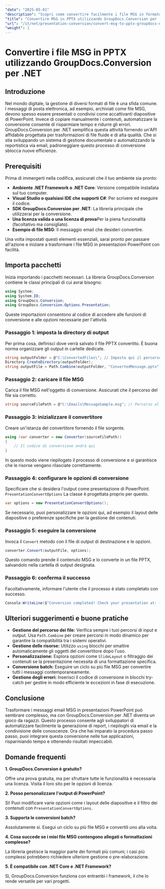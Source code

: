 ```yaml
---
"date": "2025-05-01"
"description": "Scopri come convertire facilmente i file MSG in formato PPTX utilizzando GroupDocs.Conversion per .NET. Semplifica la gestione dei documenti e aumenta la produttività."
"title": "Convertire MSG in PPTX utilizzando GroupDocs.Conversion per .NET&#58; una guida passo passo"
"url": "/it/net/presentation-conversion/convert-msg-to-pptx-groupdocs-net/"
"weight": 1
---
```


# Convertire i file MSG in PPTX utilizzando GroupDocs.Conversion per .NET

## Introduzione

Nel mondo digitale, la gestione di diversi formati di file è una sfida comune. I messaggi di posta elettronica, ad esempio, archiviati come file MSG, devono spesso essere presentati o condivisi come accattivanti diapositive di PowerPoint. Invece di copiare manualmente i contenuti, automatizzare la conversione consente di risparmiare tempo e ridurre gli errori. GroupDocs.Conversion per .NET semplifica questa attività fornendo un'API affidabile progettata per trasformazioni di file fluide e di alta qualità. Che si stia sviluppando un sistema di gestione documentale o automatizzando la reportistica via email, padroneggiare questo processo di conversione sblocca nuove efficienze.

## Prerequisiti

Prima di immergerti nella codifica, assicurati che il tuo ambiente sia pronto:

- **Ambiente .NET Framework o .NET Core**: Versione compatibile installata sul tuo computer.
- **Visual Studio o qualsiasi IDE che supporti C#**: Per scrivere ed eseguire il codice.
- **SDK GroupDocs.Conversion per .NET**: La libreria principale che utilizzerai per la conversione.
- **Una licenza valida o una licenza di prova**Per la piena funzionalità (facoltativo ma consigliato).
- **Esempio di file MSG**: Il messaggio email che desideri convertire.

Una volta impostati questi elementi essenziali, sarai pronto per passare all'azione e iniziare a trasformare i file MSG in presentazioni PowerPoint con facilità.


## Importa pacchetti

Inizia importando i pacchetti necessari. La libreria GroupDocs.Conversion contiene le classi principali di cui avrai bisogno:

```csharp
using System;
using System.IO;
using GroupDocs.Conversion;
using GroupDocs.Conversion.Options.Presentation;
```

Queste importazioni consentono al codice di accedere alle funzioni di conversione e alle opzioni necessarie per l'attività.

### Passaggio 1: imposta la directory di output

Per prima cosa, definisci dove verrà salvato il file PPTX convertito. È buona norma organizzare gli output in cartelle dedicate.

```csharp
string outputFolder = @"C:\ConvertedFiles\"; // Imposta qui il percorso della directory di output
Directory.CreateDirectory(outputFolder);
string outputFile = Path.Combine(outputFolder, "ConvertedMessage.pptx");
```

### Passaggio 2: caricare il file MSG

Carica il file MSG nell'oggetto di conversione. Assicurati che il percorso del file sia corretto.

```csharp
string sourceFilePath = @"C:\Emails\MessageSample.msg"; // Percorso al file MSG
```

### Passaggio 3: inizializzare il convertitore

Creare un'istanza del convertitore fornendo il file sorgente.

```csharp
using (var converter = new Converter(sourceFilePath))
{
    // Il codice di conversione andrà qui
}
```

In questo modo viene riepilogato il processo di conversione e si garantisce che le risorse vengano rilasciate correttamente.

### Passaggio 4: configurare le opzioni di conversione

Specificare che si desidera l'output come presentazione di PowerPoint. `PresentationConvertOptions` La classe è progettata proprio per questo.

```csharp
var options = new PresentationConvertOptions();
```

Se necessario, puoi personalizzare le opzioni qui, ad esempio il layout delle diapositive o preferenze specifiche per la gestione dei contenuti.

### Passaggio 5: eseguire la conversione

Invoca il `Convert` metodo con il file di output di destinazione e le opzioni.

```csharp
converter.Convert(outputFile, options);
```

Questo comando prende il contenuto MSG e lo converte in un file PPTX, salvandolo nella cartella di output designata.

### Passaggio 6: conferma il successo

Facoltativamente, informare l'utente che il processo è stato completato con successo.

```csharp
Console.WriteLine($"Conversion completed! Check your presentation at: {outputFile}");
```

## Ulteriori suggerimenti e buone pratiche

- **Gestione del percorso dei file:** Verifica sempre i tuoi percorsi di input e output. Usa `Path.Combine` per creare percorsi in modo dinamico per garantire la compatibilità tra i sistemi operativi.
- **Gestione delle risorse:** Utilizzo `using` blocchi per smaltire automaticamente gli oggetti del convertitore dopo l'uso.
- **Personalizzazione:** Esplora opzioni come `SlideLayout` o filtraggio dei contenuti se la presentazione necessita di una formattazione specifica.
- **Conversione batch:** Eseguire un ciclo su più file MSG per convertire tutti i messaggi contemporaneamente.
- **Gestione degli errori:** Inserisci il codice di conversione in blocchi try-catch per gestire in modo efficiente le eccezioni in fase di esecuzione.


## Conclusione

Trasformare i messaggi email MSG in presentazioni PowerPoint può sembrare complesso, ma con GroupDocs.Conversion per .NET diventa un gioco da ragazzi. Questo processo consente agli sviluppatori di automatizzare facilmente la generazione di report, i riepiloghi via email e la condivisione delle conoscenze. Ora che hai imparato la procedura passo passo, puoi integrare questa conversione nelle tue applicazioni, risparmiando tempo e ottenendo risultati impeccabili.


## Domande frequenti

**1. GroupDocs.Conversion è gratuito?**  

Offre una prova gratuita, ma per sfruttare tutte le funzionalità è necessaria una licenza. Visita il loro sito per le opzioni di licenza.

**2. Posso personalizzare l'output di PowerPoint?**  

Sì! Puoi modificare varie opzioni come i layout delle diapositive e il filtro dei contenuti con `PresentationConvertOptions`.

**3. Supporta le conversioni batch?**  

Assolutamente sì. Esegui un ciclo su più file MSG e convertili uno alla volta.

**4. Cosa succede se i miei file MSG contengono allegati o formattazioni complesse?**  

La libreria gestisce la maggior parte dei formati più comuni; i casi più complessi potrebbero richiedere ulteriore gestione o pre-elaborazione.

**5. È compatibile con .NET Core e .NET Framework?**  

Sì, GroupDocs.Conversion funziona con entrambi i framework, il che lo rende versatile per vari progetti.
